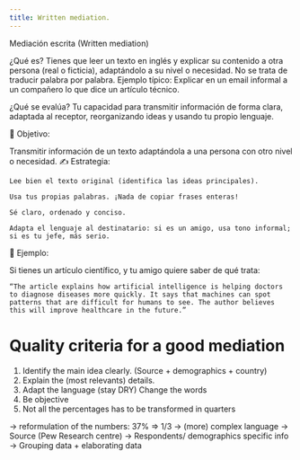 ```yaml
---
title: Written mediation.
---
```


Mediación escrita (Written mediation)

¿Qué es?
Tienes que leer un texto en inglés y explicar su contenido a otra persona (real o ficticia), adaptándolo a su nivel o necesidad. No se trata de traducir palabra por palabra.
Ejemplo típico:
Explicar en un email informal a un compañero lo que dice un artículo técnico.

¿Qué se evalúa?
Tu capacidad para transmitir información de forma clara, adaptada al receptor, reorganizando ideas y usando tu propio lenguaje.

🎯 Objetivo:

Transmitir información de un texto adaptándola a una persona con otro nivel o necesidad.
✍️ Estrategia:

    Lee bien el texto original (identifica las ideas principales).

    Usa tus propias palabras. ¡Nada de copiar frases enteras!

    Sé claro, ordenado y conciso.

    Adapta el lenguaje al destinatario: si es un amigo, usa tono informal; si es tu jefe, más serio.

🧾 Ejemplo:

Si tienes un artículo científico, y tu amigo quiere saber de qué trata:

    “The article explains how artificial intelligence is helping doctors to diagnose diseases more quickly. It says that machines can spot patterns that are difficult for humans to see. The author believes this will improve healthcare in the future.”

# Quality criteria for a good mediation

1. Identify the main idea clearly. (Source + demographics + country)
2. Explain the (most relevants) details.
3. Adapt the language (stay DRY) Change the words
4. Be objective
5. Not all the percentages has to be transformed in quarters

-> reformulation of the numbers: 37% => 1/3
-> (more) complex language
-> Source (Pew Research centre)
-> Respondents/ demographics specific info
-> Grouping data + elaborating data
